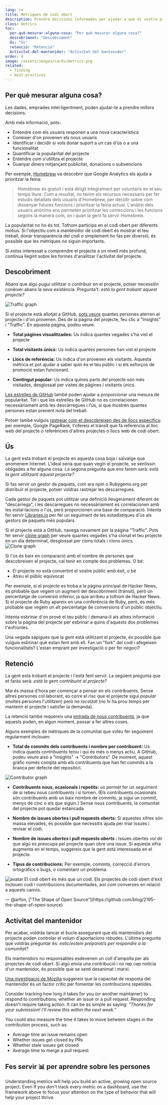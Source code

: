 ```yaml
---
lang: ca
title: Mètriques de codi obert
description: Prendre decisions informades per ajudar a que el vostre projecte de codi obert prosperi mesurant i seguint el seu èxit.
class: metrics
toc:
  per-què-mesurar-alguna-cosa: "Per què mesurar alguna cosa?"
  descobriment: "Descobriment"
  Ús: "Ús"
  retenció: "Retenció"
  Activitat-del-mantenidor: "Activitat del mantenidor"
order: 9
image: /assets/images/cards/metrics.png
related:
  - finding
  - best-practices
---
```


## Per què mesurar alguna cosa?

Les dades, emprades intel·ligentment, poden ajudar-te a prendre millors decisions.

Amb més informació, pots:

* Entendre com els usuaris responen a una nova característica
* Conèixer d'on provenen els nous usuaris
* Identificar i decidir si vols donar suport a un cas d'ús o a una funcionalitat
* Quantificar la popularitat del projecte
* Entendre com s'utilitza el projecte
* Guanyar diners mitjançant publicitat, donacions o subvencions

Per exemple, [Homebrew](https://github.com/Homebrew/brew/blob/bbed7246bc5c5b7acb8c1d427d10b43e090dfd39/docs/Analytics.md) va descobrir que Google Analytics els ajuda a prioritzar la feina:

> Homebrew es gratuït i està dirigit íntegrament per voluntaris en el seu temps lliure. Com a resultat, no tenim els recursos necessaris per fer estudis detallats dels usuaris d'Homebrew, per decidir sobre com dissenyar futures funcions i prioritzar la feina actual. L'anàlisi dels usuaris anònims ens permeten prioritzar les correccions i les funcions segons la manera com, on i quan la gent fa servir Homebrew.

La popularitat no ho és tot. Tothom participa en el codi obert per diferents motius. Si l'objectiu com a mantenidor de codi obert és mostrar el teu treball, donar transparència del codi o simplement ho fas per diversió, és possible que les mètriques no siguin importants.

Si _estas_ interessat a comprendre el projecte a un nivell més profund, continua llegint sobre les formes d'analitzar l'activitat del projecte.

## Descobriment

Abans que algú pugui utilitzar o contribuir en el projecte, potser necessitin conèixer abans la seva existència. Pregunta't: _està la gent trobant aquest projecte?_

![Traffic graph](/assets/images/metrics/repo_traffic_graphs_tooltip.png)

Si el projecte està allotjat a GitHub, [pots veure](https://help.github.com/articles/about-repository-graphs/#traffic) quantes persones aterren al projecte i d'on provenen. Des de la pàgina del projecte, feu clic a "Insights" i "Traffic". En aquesta pàgina, podeu veure:

* **Total pàgines visualitzades:** Us indica quantes vegades s'ha vist el projecte
* **Total visitants únics:** Us indica quantes persones han vist el projecte

* **Llocs de referència:** Us indica d'on provenen els visitants. Aquesta mètrica et pot ajudar a saber quin és el teu públic i si els esforços de promoció estan funcionant.

* **Contingut popular:** Us indica quines parts del projecte són més visitades, desglossat per vistes de pàgines i visitants únics.

[Les estrelles de GitHub](https://help.github.com/articles/about-stars/) també poden ajudar a proporcionar una mesura de popularitat. Tot i que les estrelles de GitHub no es correlacionen necessàriament amb les descàrregues i l'ús, si que mostren quantes persones estan prenent nota del treball.

Potser també vulguis [rastrejar com et descobreixen des de llocs específics](https://opensource.com/business/16/6/pirate-metrics): per exemple, Google PageRank, t'ofereix el trànsit que fa referència al lloc web del projecte o referències d'altres projectes o llocs web de codi obert.

## Ús

La gent està trobant el projecte en aquesta cosa boja i salvatge que anomenem Internet. 
L'ideal seria que quan vegin el projecte, se sentissin obligades a fer alguna cosa. La segona pregunta que ens farem serà: _està la gent utilitzant aquest projecte?_

Si fas servir un gestor de paquets, com ara npm o Rubygems.org per distribuir el projecte, potser voldras rastrejar les descarregues.

Cada gestor de paquets pot utilitzar una definició lleugerament diferent de "descarrega", i les descarregues no necessàriament es correlacionen amb les instal·lacions o l'ús, però proporcionen una base de comparació. Intenta fer servir [Libraries.io](https://libraries.io/) per fer un seguiment de les estadístiques d'ús als gestors de paquets més populars.

Si el projecte está a GitHub, navega novament per la pàgina "Traffic". Pots fer servir [clone graph](https://github.com/blog/1873-clone-graphs) per veure quantes vegades s'ha clonat el teu projecte en un dia determinat, desglossat per clons totals i clons únics.
![Clone graph](/assets/images/metrics/clone_graph.png)

Si l'ús és baix en comparació amb el nombre de persones que descobreixen el projecte, cal tenir en compte dos problemes. O bé:

* El projecte no està convertint el vostre públic amb èxit, o bé
* Atreu el públic equivocat

Per exemple, si el projecte es troba a la pàgina principal de Hacker News, és probable que vegem un augment del descobriment (trànsit), però un percentatge de conversió inferior, ja que arribeu a tothom de Hacker News. Si el projecte de Ruby apareix en una conferència de Ruby, però, és més probable que vegem un alt percentatge de conversions d'un públic objectiu.

Intenta esbrinar d'on prové el teu públic i demana-li als altres informació sobre la pàgina del projecte per esbrinar a quins d'aquests dos problemes t'enfrontes.

Una vegada sàpigues que la gent està utilitzant el projecte, és possible que vulguis esbrinar què estan fent amb ell. Fan un "fork" del codi i afegeixen funcionalitats? L'estan emprant per investigació o per fer negoci?

## Retenció

La gent està trobant el projecte i l'està fent servir. La següent pregunta que et faràs serà: _està la gent contribuint al projecte?_

Mai és massa d'hora per començar a pensar en els contribuents. Sense altres persones col·laborant, es corre el risc que el projecte sigui _popular_ (moltes persones l'utilitzen) però no _recolzat_ (no hi ha prou temps per mantenir el projecte i satisfer la demanda).

La retenció també requereix una [entrada de nous contribuents](http://blog.abigailcabunoc.com/increasing-developer-engagement-at-mozilla-science-learning-advocacy#contributor-pathways_2), ja que aquests poden, en algun moment, passar a fer altres coses.

Alguns exemples de mètriques de la comunitat que voleu fer seguiment regularment inclouen:

* **Total de commits dels contribuents i nombre per contribuent:** Us indica quants contribuents teniu i qui és més o menys actiu. A GitHub, podeu veure això a "Insights" -> "Contributors". De moment, aquest gràfic només compta amb els contribuents que han fet commits a la branca per defecte del repositori.

![Contributor graph](/assets/images/metrics/repo_contributors_specific_graph.png)

* **Contribuents nous, ocasionals i repetits:** us permet fer un seguiment de si rebeu nous contribuents i si tornen. (Els contribuents ocasionals són contribuents amb un baix nombre de commits, ja sigui un commit, menys de cinc o els que siguin.) Sense nous contribuents, la comunitat del projecte pot quedar estancada.

* **Nombre de issues obertes i pull requests oberts:** Si aquestes xifres són massa elevades, és possible que necessitis ajuda per triar issues i revisar el codi.

* **Nombre de issues _obertes_ i pull requests _oberts_ :** Issues obertes vol dir que algú es preocupa pel projecte quan obre una issue. Si aquesta xifra augmenta en el temps, suggereix que la gent està interessada en el projecte.

* **Tipus de contribucions:** Per exemple, commits, correcció d'errors ortogràfics o bugs, o comentant un problema.

<aside markdown="1" class="pquote">
  <img src="https://avatars.githubusercontent.com/arfon?s=180" class="pquote-avatar" alt="avatar">
  El codi obert és més que un codi. Els projectes de codi obert d'èxit inclouen codi i contribucions documentades, així com converses en relació a aquests canvis.
  <p markdown="1" class="pquote-credit">
— @arfon, ["The Shape of Open Source"](https://github.com/blog/2195-the-shape-of-open-source)
  </p>
</aside>

## Activitat del mantenidor

Per acabar, voldràs tancar el bucle assegurant que els mantenidors del projecte poden controlar el volum d'aportacions rebudes. L'última pregunta que voldràs preguntar és: _estic/estem preparat/s per respondre a la comunitat?_

Els mantenidors no responsables esdevenen un coll d'ampolla per als projectes de codi obert. Si algú envia una contribució i no rep cap notícia d'un mantenidor, és possible que se senti desanimat i marxi.

[Una investigació de Mozilla](https://docs.google.com/presentation/d/1hsJLv1ieSqtXBzd5YZusY-mB8e1VJzaeOmh8Q4VeMio/edit#slide=id.g43d857af8_0177) suggereix que la capacitat de resposta del mantenidor és un factor crític per fomentar les contribucions repetides.

Consider tracking how long it takes for you (or another maintainer) to respond to contributions, whether an issue or a pull request. Responding doesn't require taking action. It can be as simple as saying: _"Thanks for your submission! I'll review this within the next week."_

You could also measure the time it takes to move between stages in the contribution process, such as:

* Average time an issue remains open
* Whether issues get closed by PRs
* Whether stale issues get closed
* Average time to merge a pull request

## Fes servir 📊 per aprendre sobre les persones

Understanding metrics will help you build an active, growing open source project. Even if you don't track every metric on a dashboard, use the framework above to focus your attention on the type of behavior that will help your project thrive.
